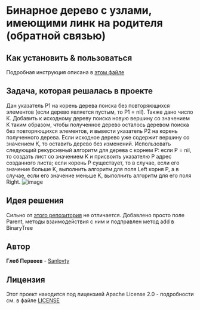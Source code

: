 # Бинарное дерево с узлами, имеющими линк на родителя (обратной связью)

## Как установить & пользоваться
  Подробная инструкция описана в [этом файле](INSTALLATION.md)
  
## Задача, которая решалась в проекте
  Дан указатель P1 на корень дерева поиска без повторяющихся элементов (если
дерево является пустым, то P1 = nil). Также дано число K. Добавить к исходному дереву
поиска новую вершину со значением K таким образом, чтобы полученное дерево осталось
деревом поиска без повторяющихся элементов, и вывести указатель P2 на корень
полученного дерева. Если исходное дерево уже содержит вершину со значением K, то
оставить дерево без изменений. Использовать следующий рекурсивный алгоритм для
дерева с корнем P: если P = nil, то создать лист со значением K и присвоить указателю P
адрес созданного листа; если корень P существует, то в случае, если его значение больше
K, выполнить алгоритм для поля Left корня P, а в случае, если его значение меньше K,
выполнить алгоритм для его поля Right. ![image](https://user-images.githubusercontent.com/68380831/146675610-0db3f078-b8fe-41cf-a640-4d58c22fcc08.png)

  
## Идея решения
  Сильно от [этого репозитория](https://github.com/sanlovty/lab-binary-tree) не отличается. Добавлено просто поле Parent, методы взаимодействия с ним и подправлен метод add в BinaryTree

## Автор
  **Глеб Первеев** - [Sanlovty](https://github.com/Sanlovty)

## Лицензия

Этот проект находится под лицензией Apache License 2.0 - подробности см. в файле [LICENSE](LICENSE)
